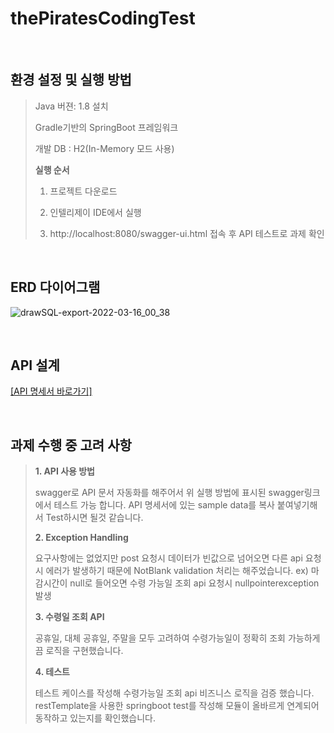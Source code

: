 # thePiratesCodingTest

<br>

## 환경 설정 및 실행 방법
>
> Java 버젼: 1.8 설치
> 
> Gradle기반의 SpringBoot 프레임워크
>
> 개발 DB : H2(In-Memory 모드 사용)
>
>
> **실행 순서**
>
> 1. 프로젝트 다운로드
> 
> 2. 인텔리제이 IDE에서 실행
> 
> 3. http://localhost:8080/swagger-ui.html 접속 후 API 테스트로 과제 확인
> 

<br>

## ERD 다이어그램

![drawSQL-export-2022-03-16_00_38](https://user-images.githubusercontent.com/22443546/158415156-172a8eda-46d8-40c6-9725-82a1d8f8dfa2.png)

<br>

## API 설계

[\[API 명세서 바로가기\]](https://www.notion.so/44d230b0c8164084ae97d31882c84253?v=a198bb84237043baa0ffa3848a6d36f4)

<br>

## 과제 수행 중 고려 사항

>**1. API 사용 방법**
>
>swagger로 API 문서 자동화를 해주어서 위 실행 방법에 표시된 swagger링크에서 테스트 가능 합니다.
>API 명세서에 있는 sample data를 복사 붙여넣기해서 Test하시면 될것 같습니다.
>
>**2. Exception Handling**
>
>요구사항에는 없었지만 post 요청시 데이터가 빈값으로 넘어오면 다른 api 요청 시 에러가 발생하기 때문에 NotBlank validation 처리는 해주었습니다.
>ex) 마감시간이 null로 들어오면 수령 가능일 조회 api 요청시 nullpointerexception 발생
>
>**3. 수령일 조회 API**
>
>공휴일, 대체 공휴일, 주말을 모두 고려하여 수령가능일이 정확히 조회 가능하게끔 로직을 구현했습니다.
>
>**4. 테스트**
>
>테스트 케이스를 작성해 수령가능일 조회 api 비즈니스 로직을 검증 했습니다.
>restTemplate을 사용한 springboot test를 작성해 모듈이 올바르게 연계되어 동작하고 있는지를 확인했습니다.
>
